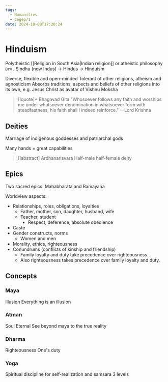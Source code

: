 ```yaml
---
tags:
  - Humanities
  - Cegep/1
date: 2024-10-08T17:20:24
---
```


# Hinduism

Polytheistic [[Religion in South Asia|Indian religion]] or atheistic philosophy
`Drv.` Sindhu (now Indus) -> Hindus -> Hinduism

Diverse, flexible and open-minded
Tolerant of other religions, atheism and agnosticism
Absorbs traditions, aspects and beliefs of other religions into its own, e.g. Jesus Christ as avatar of Vishnu
Moksha
> [!quote]+ Bhagavad Gita
> "Whosoever follows any faith and worships me under whatsoever denomination in whatsoever form with steadfastness, his faith shall I indeed reinforce." —Lord Krishna

## Deities

Marriage of indigenous goddesses and patriarchal gods

Many hands = great capabilities

> [!abstract] Ardhanarisvara
> Half-male half-female deity

## Epics

Two sacred epics: Mahabharata and Ramayana

Worldview aspects:

- Relationships, roles, obligations, loyalties
	- Father, mother, son, daughter, husband, wife
	- Teacher, student
		- Respect, deference, absolute obedience
- Caste
- Gender constructs, norms
	- Women and men
- Morality, ethics, righteousness
- Conundrums (conflicts of kinship and friendship)
	- Family loyalty and duty take precedence over righteousness.
	- Also righteousness takes precedence over family loyalty and duty.

## Concepts

### Maya

Illusion
Everything is an illusion

### Atman

Soul
Eternal
See beyond maya to the true reality

### Dharma

Righteousness
One's duty

### Yoga

Spiritual discipline for self-realization and samsara
3 levels
